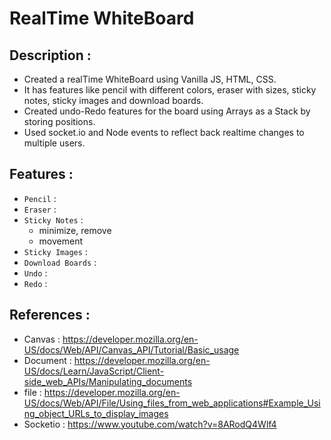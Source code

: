 # RealTime WhiteBoard

## Description :
- Created a realTime WhiteBoard using Vanilla JS, HTML, CSS.
- It has features like pencil with different colors, eraser with sizes, sticky notes, sticky images and download boards.
- Created undo-Redo features for the board using Arrays as a Stack by storing positions.
- Used socket.io and Node events to reflect back realtime changes to multiple users.

## Features :
* `Pencil` : 
* `Eraser` :
* `Sticky Notes` :
   * minimize, remove
   * movement
* `Sticky Images` :
* `Download Boards` :
* `Undo` :
* `Redo` :
   

## References :
- Canvas : https://developer.mozilla.org/en-US/docs/Web/API/Canvas_API/Tutorial/Basic_usage
- Document : https://developer.mozilla.org/en-US/docs/Learn/JavaScript/Client-side_web_APIs/Manipulating_documents
- file : https://developer.mozilla.org/en-US/docs/Web/API/File/Using_files_from_web_applications#Example_Using_object_URLs_to_display_images
- Socketio : https://www.youtube.com/watch?v=8ARodQ4Wlf4

